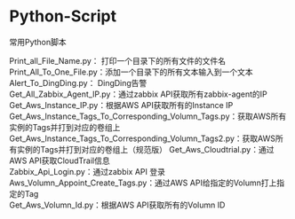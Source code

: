 # Python-Script
常用Python脚本  

Print_all_File_Name.py： 打印一个目录下的所有文件的文件名  
Print_All_To_One_File.py：添加一个目录下的所有文本输入到一个文本  
Alert_To_DingDing.py： DingDing告警  
Get_All_Zabbix_Agent_IP.py：通过zabbix API获取所有zabbix-agent的IP  
Get_Aws_Instance_IP.py：根据AWS API获取所有的Instance IP 
Get_Aws_Instance_Tags_To_Corresponding_Volumn_Tags.py：获取AWS所有实例的Tags并打到对应的卷组上  
Get_Aws_Instance_Tags_To_Corresponding_Volumn_Tags2.py：获取AWS所有实例的Tags并打到对应的卷组上（规范版）
Get_Aws_Cloudtrial.py：通过AWS API获取CloudTrail信息  
Zabbix_Api_Login.py：通过zabbix API 登录  
Aws_Volumn_Appoint_Create_Tags.py：通过AWS API给指定的Volumn打上指定的Tag  
Get_Aws_Volumn_Id.py：根据AWS API获取所有的Volumn ID






